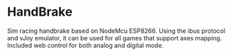 # HandBrake
Sim racing handbrake based on NodeMcu ESP8266. Using the ibus protocol and vJoy emulator, it can be used for all games that support axes mapping. Included web control for both analog and digital mode.
